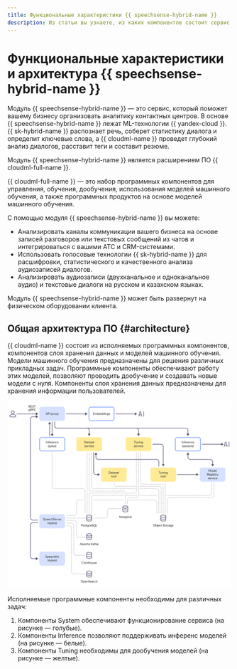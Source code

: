 ```yaml
---
title: Функциональные характеристики {{ speechsense-hybrid-name }}
description: Из статьи вы узнаете, из каких компонентов состоит сервис {{ speechsense-hybrid-name }}.
---
```


# Функциональные характеристики и архитектура {{ speechsense-hybrid-name }}

Модуль {{ speechsense-hybrid-name }} — это сервис, который поможет вашему бизнесу организовать аналитику контактных центров. В основе {{ speechsense-hybrid-name }} лежат ML-технологии {{ yandex-cloud }}. {{ sk-hybrid-name }} распознает речь, соберет статистику диалога и определит ключевые слова, а {{ cloudml-name }} проведет глубокий анализ диалогов, расставит теги и составит резюме.

Модуль {{ speechsense-hybrid-name }} является расширением ПО {{ cloudml-full-name }}.

{{ cloudml-full-name }} — это набор программных компонентов для управления, обучения, дообучения, использования моделей машинного обучения, а также программных продуктов на основе моделей машинного обучения.

С помощью модуля {{ speechsense-hybrid-name }} вы можете:

* Анализировать каналы коммуникации вашего бизнеса на основе записей разговоров или текстовых сообщений из чатов и интегрироваться с вашими АТС и CRM-системами.
* Использовать голосовые технологии {{ sk-hybrid-name }} для расшифровки, статистического и качественного анализа аудиозаписей диалогов.
* Анализировать аудиозаписи (двухканальное и одноканальное аудио) и текстовые диалоги на русском и казахском языках.

Модуль {{ speechsense-hybrid-name }} может быть развернут на физическом оборудовании клиента.

## Общая архитектура ПО {#architecture}

{{ cloudml-name }} состоит из исполняемых программных компонентов, компонентов слоя хранения данных и моделей машинного обучения. Модели машинного обучения предназначены для решения различных прикладных задач. Программные компоненты обеспечивают работу этих моделей, позволяют проводить дообучение и создавать новые модели с нуля. Компоненты слоя хранения данных предназначены для хранения информации пользователей.

![architecture](../../_assets/architecture-new.svg)

Исполняемые программные компоненты необходимы для различных задач:

1. Компоненты System обеспечивают функционирование сервиса (на рисунке — голубые).
1. Компоненты Inference позволяют поддерживать инференс моделей (на рисунке — белые).
1. Компоненты Tuning необходимы для дообучения моделей (на рисунке — желтые).
